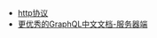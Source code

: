 

- [http协议](https://www.cnblogs.com/ranyonsue/p/5984001.html)
- [更优秀的GraphQL中文文档-服务器端](https://zhuanlan.zhihu.com/p/59973459)